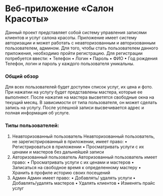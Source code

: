 # Веб-приложение «Салон Красоты»
Данный проект представляет собой систему управления записями клиентов и услуг салона красоты. Приложение имеет систему авторизации и может работать с неавторизованным и авторизованным пользователем, админом.
Для того, чтобы стать пользователем данного приложения, необходимо пройти регистрацию. Для регистрации потребуется ввести:
•	Телефон
•	Логин
•	Пароль
•	ФИО
•	Год рождения
Телефон, логин и пароль у каждого пользователя уникальны.
### Общий обзор
Для всех пользователей будет доступен список услуг, их цена и фото. При нажатии на услугу будет представлены мастера, которые ее выполняют. После нажатия на мастера высветятся свободные окна на текущий месяц. В зависимости от типа пользователя, он может сделать запись на услугу. После успешной записи высвечивается адрес и полная информация об услуге. 
### Типы пользователей:
1. Неавторизованный пользователь
Неавторизованный пользователь, не зарегистрированный в приложении, имеет право:
•	Регистрироваться в приложении
•	Просматривать услуги с их ценами и мастеров без дальнейшей записи 
2. Авторизованный пользователь
Авторизованный пользователь имеет право:
•	Просматривать услуги с их ценами и мастеров 
•	Записаться на свободное время к определенному мастеру
•	Хранить в профиле историю своих посещений
3. Админ
Админ имеет право:
•	Добавлять/ удалять услуги
•	Добавлять/удалять мастеров
•	Удалять клиентов
•	Изменять прайс услуг 
